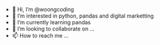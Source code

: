 - 👋 Hi, I’m @woongcoding
- 👀 I’m interested in python, pandas and digital marketting
- 🌱 I’m currently learning pandas
- 💞️ I’m looking to collaborate on ...
- 📫 How to reach me ...

<!---
woongcoding/woongcoding is a ✨ special ✨ repository because its `README.md` (this file) appears on your GitHub profile.
You can click the Preview link to take a look at your changes.
--->
